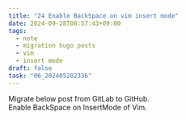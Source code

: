 ```yaml
---
title: "24 Enable BackSpace on vim insert mode"
date: 2024-09-28T08:57:43+09:00
tags:
  - note
  - migration hugo posts
  - vim
  - insert mode
draft: false
task: "06_202405282336"
---
```


Migrate below post from GitLab to GitHub.  
Enable BackSpace on InsertMode of Vim.  
